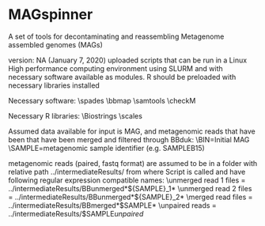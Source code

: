# MAGspinner
A set of tools for decontaminating and reassembling Metagenome assembled genomes (MAGs)

version: NA (January 7, 2020) uploaded scripts that can be run in a Linux High performance computing environment using SLURM and with necessary software available as modules. R should be preloaded with necessary libraries installed

Necessary software:
\spades
\bbmap
\samtools
\checkM

Necessary R libraries:
\Biostrings
\scales

Assumed data available for input is MAG, and metagenomic reads that have been that have been merged and filtered through BBduk:
\BIN=Initial MAG
\SAMPLE=metagenomic sample identifier (e.g. SAMPLEB15)

metagenomic reads (paired, fastq format) are assumed to be in a folder with relative path ../intermediateResults/ from where Script is called and have following regular expression compatible names:
\unmerged read 1 files = ../intermediateResults/BBunmerged*${SAMPLE}_1*
\unmerged read 2 files = ../intermediateResults/BBunmerged*${SAMPLE}_2*
\merged read files = ../intermediateResults/BBmerged*$SAMPLE*
\unpaired reads = ../intermediateResults/$SAMPLE*unpaired*

